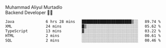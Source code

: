 Muhammad Aliyul Murtadlo
<br>
Backend Developer 👨‍💻
<br>
<!--START_SECTION:waka-->

```txt
Java              6 hrs 28 mins   ██████████████████████▒░░   89.74 %
XML               24 mins         █▒░░░░░░░░░░░░░░░░░░░░░░░   05.62 %
TypeScript        13 mins         ▓░░░░░░░░░░░░░░░░░░░░░░░░   03.22 %
HTML              2 mins          ░░░░░░░░░░░░░░░░░░░░░░░░░   00.61 %
SQL               2 mins          ░░░░░░░░░░░░░░░░░░░░░░░░░   00.46 %
```

<!--END_SECTION:waka-->
